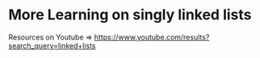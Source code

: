 # More Learning on singly linked lists

Resources on Youtube => https://www.youtube.com/results?search_query=linked+lists